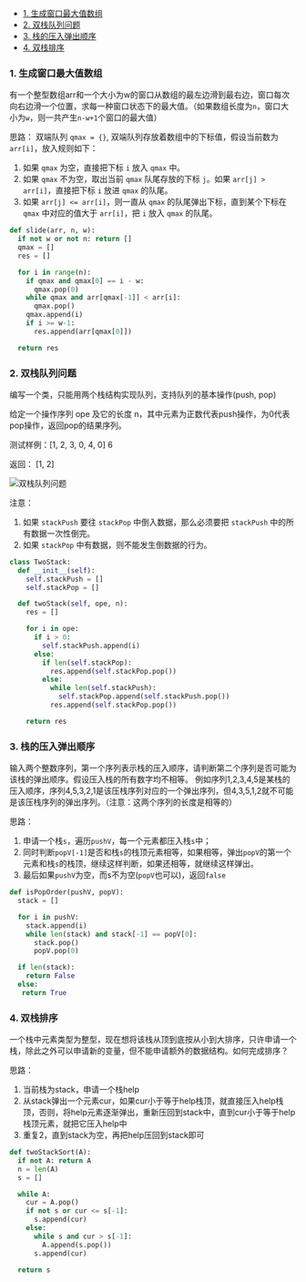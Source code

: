 - [1. 生成窗口最大值数组](#1-生成窗口最大值数组)
- [2. 双栈队列问题](#2-双栈队列问题)
- [3. 栈的压入弹出顺序](#3-栈的压入弹出顺序)
- [4. 双栈排序](#4-双栈排序)

### 1. 生成窗口最大值数组

有一个整型数组arr和一个大小为w的窗口从数组的最左边滑到最右边，窗口每次向右边滑一个位置，求每一种窗口状态下的最大值。（如果数组长度为`n`，窗口大小为`w`，则一共产生`n-w+1`个窗口的最大值）


思路：
双端队列 `qmax = {}`, 双端队列存放着数组中的下标值，假设当前数为 `arr[i]`，放入规则如下：
1. 如果 `qmax` 为空，直接把下标 `i` 放入 `qmax` 中。
2. 如果 `qmax` 不为空，取出当前 `qmax` 队尾存放的下标 `j`。如果 `arr[j] > arr[i]`，直接把下标 `i` 放进 `qmax` 的队尾。
3. 如果 `arr[j] <= arr[i]`，则一直从 `qmax` 的队尾弹出下标，直到某个下标在 `qmax` 中对应的值大于 `arr[i]`，把 `i` 放入 `qmax` 的队尾。



```python
def slide(arr, n, w):
  if not w or not n: return []
  qmax = []
  res = []

  for i in range(n):
    if qmax and qmax[0] == i - w:
      qmax.pop(0)
    while qmax and arr[qmax[-1]] < arr[i]:
      qmax.pop()
    qmax.append(i)
    if i >= w-1:
      res.append(arr[qmax[0]])

  return res
```

### 2. 双栈队列问题 

编写一个类，只能用两个栈结构实现队列，支持队列的基本操作(push, pop)

给定一个操作序列 ope 及它的长度 n，其中元素为正数代表push操作，为0代表pop操作，返回pop的结果序列。

测试样例：[1, 2, 3, 0, 4, 0] 6

返回： [1, 2]

![双栈队列问题](/imgs/two_stack_mock_queue.png)

注意：
1. 如果 `stackPush` 要往 `stackPop` 中倒入数据，那么必须要把 `stackPush` 中的所有数据一次性倒完。
2. 如果 `stackPop` 中有数据，则不能发生倒数据的行为。



```python
class TwoStack:
  def __init__(self):
    self.stackPush = []
    self.stackPop = []

  def twoStack(self, ope, n):
    res = []

    for i in ope:
      if i > 0:
        self.stackPush.append(i)
      else:
        if len(self.stackPop):
          res.append(self.stackPop.pop())
        else:
          while len(self.stackPush):
            self.stackPop.append(self.stackPush.pop())
          res.append(self.stackPop.pop())

    return res
```

### 3. 栈的压入弹出顺序


输入两个整数序列，第一个序列表示栈的压入顺序，请判断第二个序列是否可能为该栈的弹出顺序。假设压入栈的所有数字均不相等。
例如序列1,2,3,4,5是某栈的压入顺序，序列4,5,3,2,1是该压栈序列对应的一个弹出序列，但4,3,5,1,2就不可能是该压栈序列的弹出序列。（注意：这两个序列的长度是相等的）

思路：

1. 申请一个栈`s`，遍历`pushV`，每一个元素都压入栈`s`中；
2. 同时判断`popV[-1]`是否和栈`s`的栈顶元素相等，如果相等，弹出`popV`的第一个元素和栈`s`的栈顶，继续这样判断，如果还相等，就继续这样弹出。
3. 最后如果`pushV`为空，而s不为空(`popV`也可以)，返回`false`


```python
def isPopOrder(pushV, popV):
  stack = []

  for i in pushV:
    stack.append(i)
    while len(stack) and stack[-1] == popV[0]:
      stack.pop()
      popV.pop(0)

  if len(stack):
    return False
  else:
   return True
```


### 4. 双栈排序

一个栈中元素类型为整型，现在想将该栈从顶到底按从小到大排序，只许申请一个栈，除此之外可以申请新的变量，但不能申请额外的数据结构。如何完成排序？

思路：
1. 当前栈为stack，申请一个栈help
2. 从stack弹出一个元素cur，如果cur小于等于help栈顶，就直接压入help栈顶，否则，将help元素逐渐弹出，重新压回到stack中，直到cur小于等于help栈顶元素，就把它压入help中
3. 重复2，直到stack为空，再把help压回到stack即可


```python
def twoStackSort(A):
  if not A: return A
  n = len(A)
  s = []

  while A:
    cur = A.pop()
    if not s or cur <= s[-1]:
      s.append(cur)
    else:
      while s and cur > s[-1]:
        A.append(s.pop())
      s.append(cur)

  return s
```




